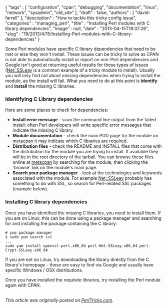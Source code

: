 {
   "tags" : [
      "configuration",
      "cpan",
      "debugging",
      "documentation",
      "linux",
      "network",
      "sysadmin",
      "old_site"
   ],
   "draft" : false,
   "authors" : [
      "david-farrell"
   ],
   "description" : "How to tackle this tricky config issue",
   "categories" : "managing_perl",
   "title" : "Installing Perl modules with C library dependencies",
   "image" : null,
   "date" : "2013-04-15T18:37:26",
   "slug" : "19/2013/4/15/Installing-Perl-modules-with-C-library-dependencies"
}


Some Perl modules have specific C library dependencies that need to be met or else they won't install. These issues can be tricky to solve as CPAN is not able to automatically install or report on non-Perl dependencies and Google isn't good at returning useful results for these types of issues ([Net::SSLeay](https://metacpan.org/module/MIKEM/Net-SSLeay-1.54/lib/Net/SSLeay.pod) is a common example of a tricky module to install). Usually you will only find out about missing dependencies when trying to install the module, as the install will fail. What you need to do at this point is **identify** and **install** the missing C libraries.

### Identifying C Library dependencies

Here are some places to check for dependencies:

-   **Install error message** - scan the command line output from the failed install: often Perl developers will write specific error messages that indicate the missing C library.
-   **Module documentation** - check the main POD page for the module on [metacpan](https://metacpan.org/) it may indicate which C libraries are required.
-   **Distribution files** - check the README and INSTALL files that come with the distribution for the module you are trying to install. If available they will be in the root directory of the tarball. You can browse these files online at [metacpan](https://metacpan.org/) by searching for the module, then clicking the 'browse' link on the module's main page.
-   **Search your package manager** - look at the technologies and keywords associated with the module. For example [Net::SSLeay](https://metacpan.org/module/MIKEM/Net-SSLeay-1.54/lib/Net/SSLeay.pod) probably has something to do with SSL, so search for Perl-related SSL packages (example below).

### Installing C library dependencies

Once you have identified the missing C libraries, you need to install them. If you are on Linux, this can be done using a package manager and searching for and installing the package containing the C library:

``` prettyprint
# yum package manager
$ sudo yum search ssl
...
sudo yum install openssl-perl.x86_64 perl-Net-SSLeay.x86_64 perl-Crypt-SSLeay.x86_64
```

If you are not on Linux, try downloading the library directly from the C library's homepage - these are easy to find via Google and usually have specific Windows / OSX distributions.

Once you have installed the requisite libraries, try installing the Perl module again with CPAN.

\
*This article was originally posted on [PerlTricks.com](http://perltricks.com).*
